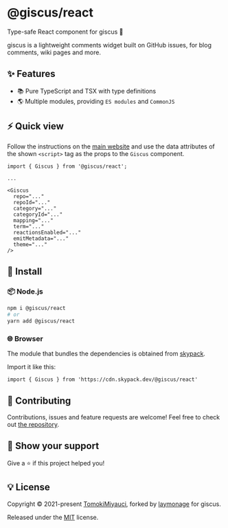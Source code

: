 # @giscus/react

Type-safe React component for giscus 💎

giscus is a lightweight comments widget built on GitHub issues, for blog comments, wiki pages and more.

## ✨ Features

- :books: Pure TypeScript and TSX with type definitions
- :earth_americas: Multiple modules, providing `ES modules` and `CommonJS`

## ⚡ Quick view

Follow the instructions on the [main website](https://giscus.app) and use the
data attributes of the shown `<script>` tag as the props to the `Giscus`
component.

```tsx
import { Giscus } from '@giscus/react';

...

<Giscus
  repo="..."
  repoId="..."
  category="..."
  categoryId="..."
  mapping="..."
  term="..."
  reactionsEnabled="..."
  emitMetadata="..."
  theme="..."
/>
```

## 💫 Install

### 📦 Node.js

```bash
npm i @giscus/react
# or
yarn add @giscus/react
```

### 🌐 Browser

The module that bundles the dependencies is obtained from
[skypack](https://www.skypack.dev/view/@giscus/react).

Import it like this:

```tsx
import { Giscus } from 'https://cdn.skypack.dev/@giscus/react'
```

## 🤝 Contributing

Contributions, issues and feature requests are welcome!
Feel free to check out [the repository](https://github.com/giscus/giscus-component).

## 🌱 Show your support

Give a ⭐️ if this project helped you!

## 💡 License

Copyright © 2021-present [TomokiMiyauci](https://github.com/TomokiMiyauci),
forked by [laymonage](https://github.com/laymonage) for giscus.

Released under the [MIT](./LICENSE) license.
